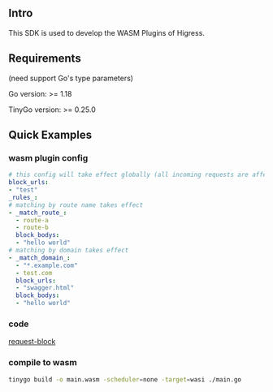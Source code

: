 ## Intro

This SDK is used to develop the WASM Plugins of Higress.
## Requirements

(need support Go's type parameters)

Go version: >= 1.18

TinyGo version: >= 0.25.0

## Quick Examples

### wasm plugin config

```yaml
# this config will take effect globally (all incoming requests are affected)
block_urls:
- "test"
_rules_:
# matching by route name takes effect
- _match_route_:
  - route-a
  - route-b
  block_bodys:
  - "hello world"
# matching by domain takes effect
- _match_domain_:
  - "*.example.com"
  - test.com
  block_urls:
  - "swagger.html"
  block_bodys:
  - "hello world"
```

### code

[request-block](example/request-block)


### compile to wasm

```bash
tinygo build -o main.wasm -scheduler=none -target=wasi ./main.go
```


